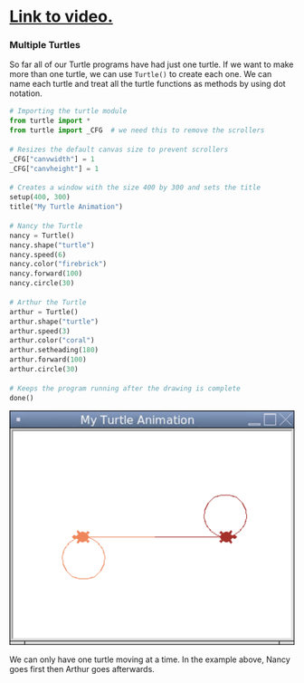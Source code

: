 # [Link to video.](https://www.youtube.com/watch?v=hwf1Aohpf2A&list=PLVD25niNi0BlCbAA1gYbX7IjwpfIQU5Eh&index=5)

### Multiple Turtles

So far all of our Turtle programs have had just one turtle. If we want to make more than one turtle, we can use `Turtle()` to create each one. We can name each turtle and treat all the turtle functions as methods by using dot notation.

```python
# Importing the turtle module
from turtle import *
from turtle import _CFG  # we need this to remove the scrollers

# Resizes the default canvas size to prevent scrollers
_CFG["canvwidth"] = 1 
_CFG["canvheight"] = 1

# Creates a window with the size 400 by 300 and sets the title
setup(400, 300)
title("My Turtle Animation")

# Nancy the Turtle
nancy = Turtle()
nancy.shape("turtle")
nancy.speed(6)
nancy.color("firebrick")
nancy.forward(100)
nancy.circle(30)

# Arthur the Turtle
arthur = Turtle()
arthur.shape("turtle")
arthur.speed(3)
arthur.color("coral")
arthur.setheading(180)
arthur.forward(100)
arthur.circle(30)

# Keeps the program running after the drawing is complete
done()
```

![](../Images/Turtle_Multiple_Turtles.png)

We can only have one turtle moving at a time. In the example above, Nancy goes first then Arthur goes afterwards.
